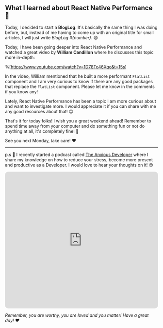 ## What I learned about React Native Performance 📱

Today, I decided to start a **BlogLog**. It's basically the same thing I was doing before, but, instead of me having to come up with an original title for small articles, I will just write *BlogLog #{number}*. 😄

Today, I have been going deeper into React Native Performance and watched a great video by **William Candillon** where he discusses this topic more in-depth:

%[https://www.youtube.com/watch?v=1D78Tc46Xqo&t=15s]

In the video, William mentioned that he built a more performant `FlatList` component and I am very curious to know if there are any good packages that replace the `FlatList` component. Please let me know in the comments if you know any!

Lately, React Native Performance has been a topic I am more curious about and want to investigate more. I would appreciate it if you can share with me any good resources about that! 😊

That's it for today folks! I wish you a great weekend ahead! Remember to spend time away from your computer and do something fun or not do anything at all, it's completely fine! 🙂

See you next Monday, take care! ❤️

---

p.s 🤫 I recently started a podcast called [The Anxious Developer](https://apple.co/39yOnvz) where I share my knowledge on how to reduce your stress, become more present and productive as a Developer. I would love to hear your thoughts on it! 😊

<iframe src="https://embed.podcasts.apple.com/us/podcast/the-anxious-developer/id1538448864?itsct=podcast_box&amp;itscg=30200&amp;theme=light" height="450px" frameborder="0" sandbox="allow-forms allow-popups allow-same-origin allow-scripts allow-top-navigation-by-user-activation" allow="autoplay *; encrypted-media *;" style="width: 100%; overflow: hidden; border-radius: 10px; background: transparent;"></iframe>

*Remember, you are worthy, you are loved and you matter! Have a great day! ❤️*